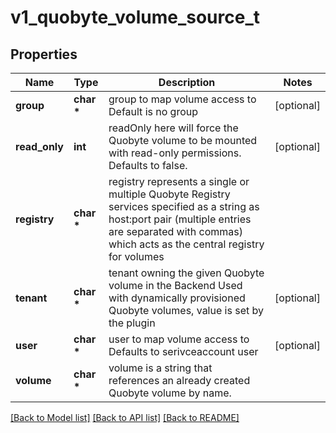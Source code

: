 # v1_quobyte_volume_source_t

## Properties
Name | Type | Description | Notes
------------ | ------------- | ------------- | -------------
**group** | **char \*** | group to map volume access to Default is no group | [optional] 
**read_only** | **int** | readOnly here will force the Quobyte volume to be mounted with read-only permissions. Defaults to false. | [optional] 
**registry** | **char \*** | registry represents a single or multiple Quobyte Registry services specified as a string as host:port pair (multiple entries are separated with commas) which acts as the central registry for volumes | 
**tenant** | **char \*** | tenant owning the given Quobyte volume in the Backend Used with dynamically provisioned Quobyte volumes, value is set by the plugin | [optional] 
**user** | **char \*** | user to map volume access to Defaults to serivceaccount user | [optional] 
**volume** | **char \*** | volume is a string that references an already created Quobyte volume by name. | 

[[Back to Model list]](../README.md#documentation-for-models) [[Back to API list]](../README.md#documentation-for-api-endpoints) [[Back to README]](../README.md)


